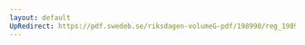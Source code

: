 ```yaml
---
layout: default
UpRedirect: https://pdf.swedeb.se/riksdagen-volumeG-pdf/198990/reg_198990__reg_05/reg_198990__reg_05_0060.pdf
---
```

